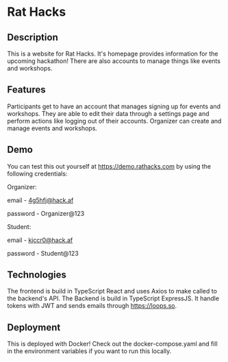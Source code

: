 # Rat Hacks

## Description

This is a website for Rat Hacks. It's homepage provides information for the upcoming hackathon! There are also accounts to manage things like events and workshops.

## Features

Participants get to have an account that manages signing up for events and workshops. They are able to edit their data through a settings page and perform actions like logging out of their accounts. Organizer can create and manage events and workshops.

## Demo

You can test this out yourself at <https://demo.rathacks.com> by using the following credentials:

Organizer:

email - <4g5hfj@hack.af>

password - Organizer@123

Student:

email - <kjccr0@hack.af>

password - Student@123

## Technologies

The frontend is build in TypeScript React and uses Axios to make called to the backend's API. The Backend is build in TypeScript ExpressJS. It handle tokens with JWT and sends emails through <https://loops.so>.

## Deployment

This is deployed with Docker! Check out the docker-compose.yaml and fill in the environment variables if you want to run this locally.
